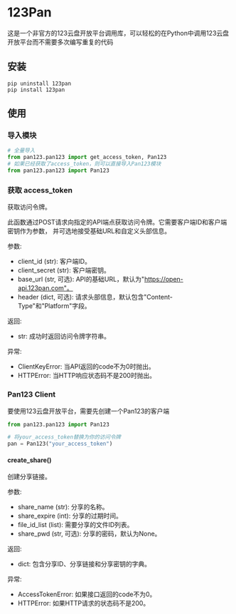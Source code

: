 # 123Pan
这是一个非官方的123云盘开放平台调用库，可以轻松的在Python中调用123云盘开放平台而不需要多次编写重复的代码
## 安装
```
pip uninstall 123pan
pip install 123pan
```
## 使用
### 导入模块

```python
# 全量导入
from pan123.pan123 import get_access_token, Pan123
# 如果已经获取了access_token，则可以直接导入Pan123模块
from pan123.pan123 import Pan123
```
### 获取 access_token
获取访问令牌。

此函数通过POST请求向指定的API端点获取访问令牌。它需要客户端ID和客户端密钥作为参数，
并可选地接受基础URL和自定义头部信息。

参数:
- client_id (str): 客户端ID。
- client_secret (str): 客户端密钥。
- base_url (str, 可选): API的基础URL，默认为"https://open-api.123pan.com"。
- header (dict, 可选): 请求头部信息，默认包含"Content-Type"和"Platform"字段。

返回:
- str: 成功时返回访问令牌字符串。

异常:
- ClientKeyError: 当API返回的code不为0时抛出。
- HTTPError: 当HTTP响应状态码不是200时抛出。

### Pan123 Client
要使用123云盘开放平台，需要先创建一个Pan123的客户端

```python
from pan123.pan123 import Pan123

# 将your_access_token替换为你的访问令牌
pan = Pan123("your_access_token")
```
#### create_share()
创建分享链接。

参数:
- share_name (str): 分享的名称。
- share_expire (int): 分享的过期时间。
- file_id_list (list): 需要分享的文件ID列表。
- share_pwd (str, 可选): 分享的密码，默认为None。

返回:
- dict: 包含分享ID、分享链接和分享密钥的字典。

异常:
- AccessTokenError: 如果接口返回的code不为0。
- HTTPError: 如果HTTP请求的状态码不是200。
